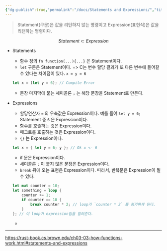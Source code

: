 ```yaml
---
{"dg-publish":true,"permalink":"/docs/Statements and Expressions/","title":"Statements and Expressions"}
---
```



> Statement(구문)은 값을 리턴하지 않는 명령이고 Expression(표현식)은 값을 리턴하는 명령이다.

$$
Statement \subset Expression
$$

- Statements
	- 함수 정의 `fn function(...){...}` 은 Statement이다.
	- `let` 구문은 Statement이다. => C는 변수 할당 결과가 또 다른 변수에 들어갈 수 있다는 차이점이 있다. `x = y = 6` 

	```rust
	let x = (let y = 6); // Compile Error
	```

	- 문장 마지막에 붙는 세미콜론 `;` 는 해당 문장을 Statement로 만든다.

- Expressions
	- 할당연산자 `` = `` 의 우측값은 Expression이다. 예를 들어 `let y = 6;` Statement 중 `` 6 `` 은 Expression이다. 
	- 함수를 호출하는 것은 Expression이다.
	- 매크로를 호출하는 것은 Expression이다.
	- `{}` 는 Expression이다.

	```rust
	let x = { let y = 6; y }; // Ok x <- 6
	```

	- if 문은 Expression이다.
	- 세미콜론 `;` 이 붙지 않은 문장은 Expression이다.
	- `break` 뒤에 오는 표현은 Expression이다. 따라서, 반복문은 Expression이 될 수 있다.

	```rust
	let mut counter = 10;
	let something = loop {
		counter += 1;
		if counter == 10 {
			break counter * 2; // loop가 `counter * 2` 를 평가하게 된다.
		}
	}; // 이 loop가 expression임을 알려준다.
	```

	- 
___
https://rust-book.cs.brown.edu/ch03-03-how-functions-work.html#statements-and-expressions
